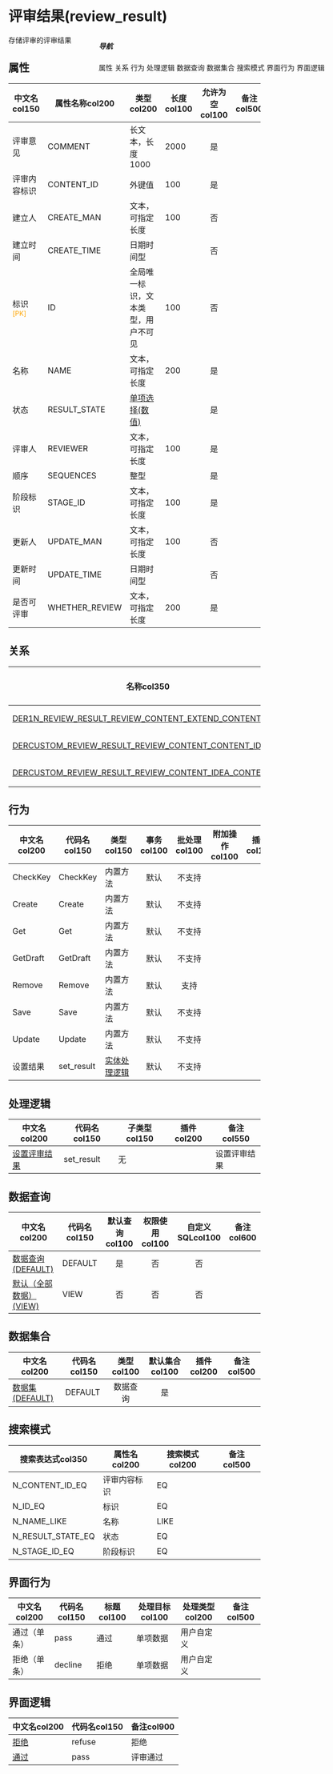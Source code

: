 # 评审结果(review_result)  <!-- {docsify-ignore-all} -->


存储评审的评审结果


## 属性
|    中文名col150 | 属性名称col200           | 类型col200     | 长度col100    |允许为空col100    |  备注col500  |
| --------   |------------| -----  | -----  | :----: | -------- |
|评审意见|COMMENT|长文本，长度1000|2000|是||
|评审内容标识|CONTENT_ID|外键值|100|是||
|建立人|CREATE_MAN|文本，可指定长度|100|否||
|建立时间|CREATE_TIME|日期时间型||否||
|标识<sup class="footnote-symbol"><font color=orange>[PK]</font></sup>|ID|全局唯一标识，文本类型，用户不可见|100|否||
|名称|NAME|文本，可指定长度|200|是||
|状态|RESULT_STATE|[单项选择(数值)](index/dictionary_index#review_result "评审结果")||是||
|评审人|REVIEWER|文本，可指定长度|100|是||
|顺序|SEQUENCES|整型||是||
|阶段标识|STAGE_ID|文本，可指定长度|100|是||
|更新人|UPDATE_MAN|文本，可指定长度|100|否||
|更新时间|UPDATE_TIME|日期时间型||否||
|是否可评审|WHETHER_REVIEW|文本，可指定长度|200|是||


## 关系

<el-row>
<el-tabs v-model="show_der">
<el-tab-pane label="从关系" name="minor">

|  名称col350   | 主实体col200   | 关系类型col200   |    备注col500  |
| -------- |---------- |-----------|----- |
|[DER1N_REVIEW_RESULT_REVIEW_CONTENT_EXTEND_CONTENT_ID](der/DER1N_REVIEW_RESULT_REVIEW_CONTENT_EXTEND_CONTENT_ID)|[评审内容扩展(REVIEW_CONTENT_EXTEND)](module/TestMgmt/review_content_extend)|1:N关系||
|[DERCUSTOM_REVIEW_RESULT_REVIEW_CONTENT_CONTENT_ID](der/DERCUSTOM_REVIEW_RESULT_REVIEW_CONTENT_CONTENT_ID)|[评审内容(REVIEW_CONTENT)](module/TestMgmt/review_content)|自定义关系||
|[DERCUSTOM_REVIEW_RESULT_REVIEW_CONTENT_IDEA_CONTENT_ID](der/DERCUSTOM_REVIEW_RESULT_REVIEW_CONTENT_IDEA_CONTENT_ID)|[产品需求评审内容(REVIEW_CONTENT_IDEA)](module/ProdMgmt/review_content_idea)|自定义关系||

</el-tab-pane>
</el-tabs>
</el-row>

## 行为
| 中文名col200    | 代码名col150    | 类型col150    | 事务col100   | 批处理col100   | 附加操作col100  | 插件col150    |  备注col300  |
| -------- |---------- |----------- |:----:|:----:|---------| ----- | ----- |
|CheckKey|CheckKey|内置方法|默认|不支持||||
|Create|Create|内置方法|默认|不支持||||
|Get|Get|内置方法|默认|不支持||||
|GetDraft|GetDraft|内置方法|默认|不支持||||
|Remove|Remove|内置方法|默认|支持||||
|Save|Save|内置方法|默认|不支持||||
|Update|Update|内置方法|默认|不支持||||
|设置结果|set_result|[实体处理逻辑](module/TestMgmt/review_result/logic/set_result "设置评审结果")|默认|不支持||||

## 处理逻辑
| 中文名col200    | 代码名col150    | 子类型col150    | 插件col200    |  备注col550  |
| -------- |---------- |----------- |------------|----------|
|[设置评审结果](module/TestMgmt/review_result/logic/set_result)|set_result|无||设置评审结果|

## 数据查询
| 中文名col200    | 代码名col150    | 默认查询col100 | 权限使用col100 | 自定义SQLcol100 |  备注col600|
| --------  | --------   | :----:  |:----:  | :----:  |----- |
|[数据查询(DEFAULT)](module/TestMgmt/review_result/query/Default)|DEFAULT|是|否 |否 ||
|[默认（全部数据）(VIEW)](module/TestMgmt/review_result/query/View)|VIEW|否|否 |否 ||

## 数据集合
| 中文名col200  | 代码名col150  | 类型col100 | 默认集合col100 |   插件col200|   备注col500|
| --------  | --------   | :----:   | :----:   | ----- |----- |
|[数据集(DEFAULT)](module/TestMgmt/review_result/dataset/Default)|DEFAULT|数据查询|是|||

## 搜索模式
|   搜索表达式col350   |    属性名col200    |    搜索模式col200        |备注col500  |
| -------- |------------|------------|------|
|N_CONTENT_ID_EQ|评审内容标识|EQ||
|N_ID_EQ|标识|EQ||
|N_NAME_LIKE|名称|LIKE||
|N_RESULT_STATE_EQ|状态|EQ||
|N_STAGE_ID_EQ|阶段标识|EQ||

## 界面行为
|  中文名col200 |  代码名col150 |  标题col100   |     处理目标col100   |    处理类型col200        |  备注col500       |
| --------| --------| -------- |------------|------------|------------|
| 通过（单条） | pass | 通过 |单项数据|用户自定义||
| 拒绝（单条） | decline | 拒绝 |单项数据|用户自定义||

## 界面逻辑
|  中文名col200 | 代码名col150 | 备注col900 |
| --------|--------|--------|
|[拒绝](module/TestMgmt/review_result/uilogic/refuse)|refuse|拒绝|
|[通过](module/TestMgmt/review_result/uilogic/pass)|pass|评审通过|

<div style="display: block; overflow: hidden; position: fixed; top: 140px; right: 100px;">

##### 导航
<el-anchor >
<el-anchor-link :href="`#/module/TestMgmt/review_result?id=属性`">
  属性
</el-anchor-link>
<el-anchor-link :href="`#/module/TestMgmt/review_result?id=关系`">
  关系
</el-anchor-link>
<el-anchor-link :href="`#/module/TestMgmt/review_result?id=行为`">
  行为
</el-anchor-link>
<el-anchor-link :href="`#/module/TestMgmt/review_result?id=处理逻辑`">
  处理逻辑
</el-anchor-link>
<el-anchor-link :href="`#/module/TestMgmt/review_result?id=数据查询`">
  数据查询
</el-anchor-link>
<el-anchor-link :href="`#/module/TestMgmt/review_result?id=数据集合`">
  数据集合
</el-anchor-link>
<el-anchor-link :href="`#/module/TestMgmt/review_result?id=搜索模式`">
  搜索模式
</el-anchor-link>
<el-anchor-link :href="`#/module/TestMgmt/review_result?id=界面行为`">
  界面行为
</el-anchor-link>
<el-anchor-link :href="`#/module/TestMgmt/review_result?id=界面逻辑`">
  界面逻辑
</el-anchor-link>
</el-anchor>
</div>

<script>
 const { createApp } = Vue
  createApp({
    data() {
      return {
show_der:'minor',


      }
    },
    methods: {
    }
  }).use(ElementPlus).mount('#app')
</script>